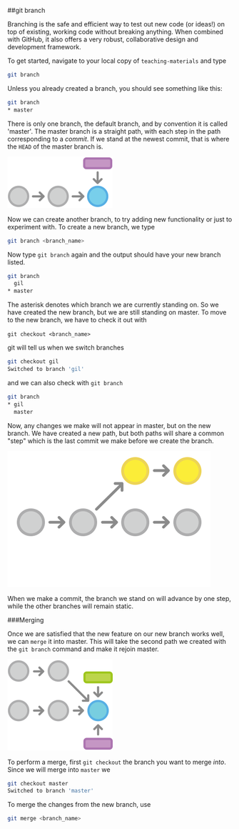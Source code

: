 ##git branch

Branching is the safe and efficient way to test out new code (or ideas!) on top of existing, working code without breaking anything.  When combined with GitHub, it also offers a very robust, collaborative design and development framework.  

To get started, navigate to your local copy of `teaching-materials` and type

```Bash
git branch
```

Unless you already created a branch, you should see something like this:

```Bash
git branch
* master
```

There is only one branch, the default branch, and by convention it is called 'master'.  The master branch is a straight path, with each step in the path corresponding to a *commit*.  If we stand at the newest commit, that is where the `HEAD` of the master branch is.  

![image](./images/git-tutorial_branching.png)

Now we can create another branch, to try adding new functionality or just to experiment with.  To create a new branch, we type
```Bash
git branch <branch_name>
```

Now type `git branch` again and the output should have your new branch listed.
```Bash
git branch
  gil
* master
```

The asterisk denotes which branch we are currently standing on.  So we have created the new branch, but we are still standing on master.  To move to the new branch, we have to check it out with

`git checkout <branch_name>`

git will tell us when we switch branches

```Bash
git checkout gil
Switched to branch 'gil'
```

and we can also check with `git branch`

```Bash
git branch
* gil
  master
```

Now, any changes we make will not appear in master, but on the new branch.  We have created a new path, but both paths will share a common "step" which is the last commit we make before we create the branch.

![image](./images/git-tutorial_branching-merging.png)

When we make a commit, the branch we stand on will advance by one step, while the other branches will remain static.  

###Merging

Once we are satisfied that the new feature on our new branch works well, we can `merge` it into master.  This will take the second path we created with the `git branch` command and make it rejoin master.

![image](./images/git-tutorial_branching-merge.png)

To perform a merge, first `git checkout` the branch you want to merge *into*.  Since we will merge into `master` we

```Bash
git checkout master
Switched to branch 'master'
```

To merge the changes from the new branch, use

```Bash
git merge <branch_name>
```

